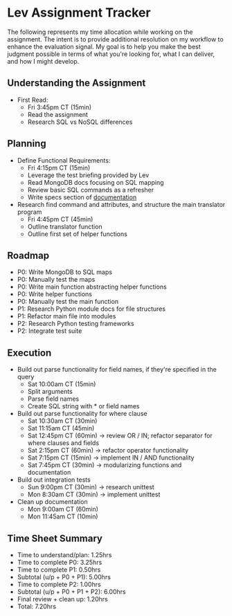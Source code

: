 # Lev Assignment Tracker
The following represents my time allocation while working on the assignment. The intent is to provide additional resolution on my workflow to enhance the evaluation signal. My goal is to help you make the best judgment possible in terms of what you're looking for, what I can deliver, and how I might develop.

## Understanding the Assignment
- First Read:
  - Fri 3:45pm CT (15min)
  - Read the assignment
  - Research SQL vs NoSQL differences

## Planning
- Define Functional Requirements:
  - Fri 4:15pm CT (15min)
  - Leverage the test briefing provided by Lev
  - Read MongoDB docs focusing on SQL mapping
  - Review basic SQL commands as a refresher
  - Write specs section of [documentation](./documentation.md)
- Research find command and attributes, and structure the main translator program
  - Fri 4:45pm CT (45min)
  - Outline translator function
  - Outline first set of helper functions 

## Roadmap
- P0: Write MongoDB to SQL maps
- P0: Manually test the maps
- P0: Write main function abstracting helper functions
- P0: Write helper functions
- P0: Manually test the main function
- P1: Research Python module docs for file structures
- P1: Refactor main file into modules
- P2: Research Python testing frameworks
- P2: Integrate test suite

## Execution
- Build out parse functionality for field names, if they're specified in the query
  - Sat 10:00am CT (15min)
  - Split arguments
  - Parse field names
  - Create SQL string with * or field names
- Build out parse functionality for where clause
  - Sat 10:30am CT (30min)
  - Sat 11:15am CT (45min)
  - Sat 12:45pm CT (60min) -> review OR / IN; refactor separator for where clauses and fields
  - Sat 2:15pm CT (60min) -> refactor operator functionality
  - Sat 7:15pm CT (15min) -> implement IN / AND functionality
  - Sat 7:45pm CT (30min) -> modularizing functions and documentation
- Build out integration tests
  - Sun 9:00pm CT (30min) -> research unittest
  - Mon 8:30am CT (30min) -> implement unittest
- Clean up documentation
  - Mon 9:00am CT (60min)
  - Mon 11:45am CT (10min)

## Time Sheet Summary
- Time to understand/plan: 1.25hrs
- Time to complete P0: 3.25hrs
- Time to complete P1: 0.50hrs
- Subtotal (u/p + P0 + P1): 5.00hrs
- Time to complete P2: 1.00hrs
- Subtotal (u/p + P0 + P1 + P2): 6.00hrs
- Final review + clean up: 1.20hrs
- Total: 7.20hrs
